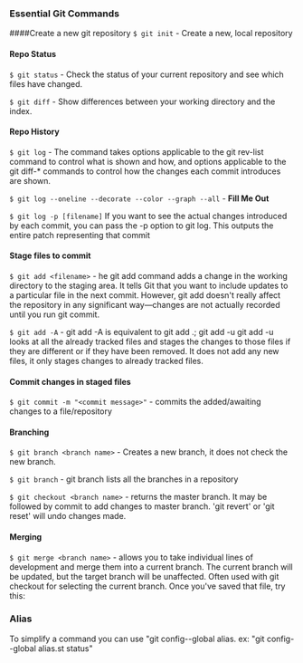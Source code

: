 ### Essential Git Commands

####Create a new git repository
`$ git init` - Create a new, local repository

#### Repo Status
`$ git status` - Check the status of your current repository and see which files have changed.

`$ git diff` - Show differences between your working directory and the index.

#### Repo History
`$ git log` - The command takes options applicable to the git rev-list command to control what is shown and how, and options applicable to the git diff-* commands to control how the changes each commit introduces are shown. 

`$ git log --oneline --decorate --color --graph --all` - __Fill Me Out__

`$ git log -p [filename]` If you want to see the actual changes introduced by each commit, you can pass the -p option to git log. This outputs the entire patch representing that commit

#### Stage files to commit
`$ git add <filename>` - he git add command adds a change in the working directory to the staging area. It tells Git that you want to include updates to a particular file in the next commit. However, git add doesn't really affect the repository in any significant way—changes are not actually recorded until you run git commit.

`$ git add -A` - git add -A is equivalent to  git add .; git add -u
git add -u looks at all the already tracked files and stages the changes to those files if they are different or if they have been removed. It does not add any new files, it only stages changes to already tracked files.

#### Commit changes in staged files
`$ git commit -m "<commit message>"` - commits the added/awaiting changes to a file/repository

#### Branching
`$ git branch <branch name>` - Creates a new branch, it does not check the new branch.

`$ git branch` - git branch lists all the branches in a repository

`$ git checkout <branch name>` - returns the master branch. It may be followed by commit to add changes to master branch. 'git revert' or 'git reset' will undo changes made.

#### Merging

`$ git merge <branch name>` - allows you to take individual lines of development and merge them into a current branch. The current branch will be updated, but the target branch will be unaffected. Often used with git checkout for selecting the current branch.
Once you've saved that file, try this:



### Alias
To simplify a command you can use 
"git config--global alias.<shortened command> <command name>
ex: "git config--global alias.st status"